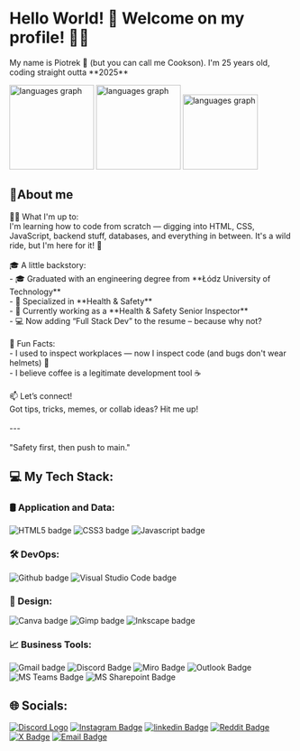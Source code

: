 <h1 align="left">Hello World! 👋 Welcome on my profile! 🙋‍♂️</h1>
<p align="left">My name is Piotrek 👋 (but you can call me Cookson). I'm 25 years old, coding straight outta **2025**</p>

<div align="left">
  <img src="https://github-readme-stats.vercel.app/api?username=realCookson&theme=github_dark_dimmed&hide_border=false&include_all_commits=true&count_private=true" height="150" alt="languages graph"  />
  <img src="https://nirzak-streak-stats.vercel.app/?user=realCookson&theme=github_dark_dimmed&hide_border=false" height="150" alt="languages graph"  />
  <img src="https://github-readme-stats.vercel.app/api/top-langs/?username=realCookson&theme=github_dark_dimmed&hide_border=false&include_all_commits=true&count_private=true&layout=compact" height="133" alt="languages graph"  />
</div>

<h2 align="left">📌About me</h2>
<p align="left">👨‍💻 What I'm up to:<br>I'm learning how to code from scratch — digging into HTML, CSS, JavaScript, backend stuff, databases, and everything in between. It's a wild ride, but I'm here for it! 🚀<br><br>🎓 A little backstory:<br>- 🎓 Graduated with an engineering degree from **Łódz University of Technology**<br>- 🦺 Specialized in **Health & Safety**<br>- 🧯 Currently working as a **Health & Safety Senior Inspector**<br>- 💻 Now adding “Full Stack Dev” to the resume – because why not?<br><br>🧠 Fun Facts:<br>- I used to inspect workplaces — now I inspect code (and bugs don't wear helmets) 😬 <br>- I believe coffee is a legitimate development tool ☕️<br><br>📫 Let’s connect!<br>Got tips, tricks, memes, or collab ideas? Hit me up!<br><br>---<br><br>"Safety first, then push to main."</p>

<h2 align="left">💻 My Tech Stack:</h2>
<div align="left">
    <h3 align="left">🛢️ Application and Data:</h3>
    <img alt="HTML5 badge" width="auto" height="auto" src="https://img.shields.io/badge/html5-%23E34F26.svg?style=for-the-badge&logo=html5&logoColor=white"/>
    <img alt="CSS3 badge" width="auto" height="auto" src="https://img.shields.io/badge/css3-%231572B6.svg?style=for-the-badge&logo=css3&logoColor=white"/>
    <img alt="Javascript badge" width="auto" height="auto" src="https://img.shields.io/badge/javascript-%23323330.svg?style=for-the-badge&logo=javascript&logoColor=%23F7DF1E"/>
    <h3 align="left">🛠️ DevOps:</h3>
    <img alt="Github badge" width="auto" height="auto" src="https://img.shields.io/badge/Github-black?style=for-the-badge&logo=github"/>
    <img alt="Visual Studio Code badge" width="auto" height="auto" src="https://img.shields.io/badge/visual--studio--code-dodgerblue?style=for-the-badge"/> 
    <h3 align="left">🎨 Design:</h3>
    <img alt="Canva badge" width="auto" height="auto" src="https://img.shields.io/badge/Canva-%2300C4CC.svg?style=for-the-badge&logo=Canva&logoColor=white"/>
    <img alt="Gimp badge" width="auto" height="auto" src="https://img.shields.io/badge/Gimp-657D8B?style=for-the-badge&logo=gimp&logoColor=FFFFFF"/>
    <img alt="Inkscape badge" width="auto" height="auto" src="https://img.shields.io/badge/Inkscape-e0e0e0?style=for-the-badge&logo=inkscape&logoColor=080A13"/>
    <h3 align="left">📈 Business Tools:</h3>
    <img alt="Gmail badge" width="auto" height="auto" src="https://img.shields.io/badge/gmail-ghostwhite?style=for-the-badge&logo=gmail"> 
    <img alt="Discord Badge" width="auto" height="auto" src="https://img.shields.io/badge/Discord-ghostwhite?style=for-the-badge&logo=discord">
    <img alt="Miro Badge" src="https://img.shields.io/badge/miro-gold?style=for-the-badge&logo=miro">
    <img alt="Outlook Badge" width="auto" height="auto" src="https://img.shields.io/badge/MS--Outlook-deepskyblue?style=for-the-badge&logo=outlook">
    <img alt="MS Teams Badge" width="auto" height="auto" src="https://img.shields.io/badge/MS--Teams-darkslateblue?style=for-the-badge&logo=outlook">
    <img alt="MS Sharepoint Badge" width="auto" height="auto" src="https://img.shields.io/badge/MS--Sharepoint-dodgerblue?style=for-the-badge&logo=outlook">
</div>

<div align="left">
    <h2 align="left">🌐 Socials:</h2>
    <a href="https://discord.gg/FPpmsZGB"><img alt="Discord Logo" width="auto" height="auto" src="https://img.shields.io/badge/Discord-%237289DA.svg?logo=discord&logoColor=white"/></a>
    <a href="https://instagram.com/piotrsasin_"><img alt="Instagram Badge" width="auto" height="auto" src="https://img.shields.io/badge/Instagram-%23E4405F.svg?logo=Instagram&logoColor=white"/></a>
    <a href="https://linkedin.com/in/sasin-piotr"><img alt="linkedin Badge" width="auto" height="auto" src="https://img.shields.io/badge/LinkedIn-%230077B5.svg?logo=linkedin&logoColor=white"/></a>
    <a href="https://reddit.com/user/Cookieexd"><img alt="Reddit Badge" width="auto" height="auto" src="https://img.shields.io/badge/Reddit-%23FF4500.svg?logo=Reddit&logoColor=white"/></a>
    <a href="https://x.com/_RealCookie_"><img alt="X Badge" width="auto" height="auto" src="https://img.shields.io/badge/Platform-black?style=flat&logo=x"/></a>
    <a href="mailto:piotr.sasin.biz@outlook.com"><img alt="Email Badge" width="auto" height="auto" src="https://img.shields.io/badge/Email-D14836?logo=gmail&logoColor=white"/></a>
</div>
